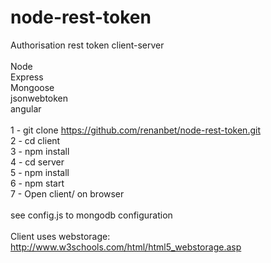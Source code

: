 # node-rest-token
Authorisation rest token client-server
<br/><br/>
Node<br/>
Express<br/>
Mongoose<br/>
jsonwebtoken<br/>
angular</br>
<br/>
1 - git clone https://github.com/renanbet/node-rest-token.git<br/>
2 - cd client<br/>
3 - npm install<br/>
4 - cd server<br/>
5 - npm install<br/>
6 - npm start<br/>
7 - Open client/ on browser<br/>
<br/>
see config.js to mongodb configuration
<br/>
<br/>
Client uses webstorage: <a href="http://www.w3schools.com/html/html5_webstorage.asp">http://www.w3schools.com/html/html5_webstorage.asp</a>
